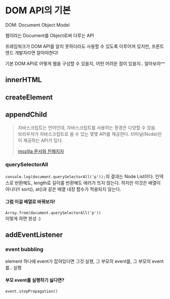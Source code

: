 # DOM API의 기본

DOM: Document Object Model

웹이라는 Document를 Object로써 다루는 API

프레임워크가 DOM API를 알지 못하더라도 사용할 수 있도록 이루어져 있지만, 프론트엔드 개발자라면 알아야한다!

기본 DOM API로 어떻게 웹을 구성할 수 있을지, 어떤 어려운 점이 있을지.. 알아보자^^

## innerHTML

## createElement

## appendChild

> 자바스크립트는 언어인데, 자바스크립트를 사용하는 환경은 다양할 수 있음.  
> 브라우저가 자바스크립트로 쓸 수 있는 몇몇 API를 제공한다.
> 터미널(Node)만이 제공하는 API가 있다.
>
> [mozilla 문서와 친해지자](https://developer.mozilla.org/en-US/docs/Web/API/Node/insertBefore)

### querySelectorAll

`console.log(document.querySelectorAll('p'));`의 결과는 Node List이다.
인덱스로 반환해도, length로 길이를 반환해도 에러가 뜨지 않는다.
하지만 이것은 배열이 아니다!!
sort(), at()과 같은 배열 내장 함수가 적용되지 않는다.

#### 그럼 이걸 배열로 바꿔보자!

`Array.from(document.querySelectorAll('p'))`  
이렇게 하면 완성 :)

## addEventListener

### event bubbling

element 하나에 event가 잡혀있다면 그것 실행, 그 부모의 event를, 그 부모의 event를.. 실행

#### 부모 event를 실행하기 싫다면?

`event.stopPropagation()`
